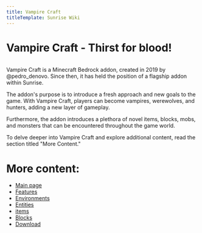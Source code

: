 ```yaml
---
title: Vampire Craft
titleTemplate: Sunrise Wiki
---
```

# Vampire Craft - Thirst for blood!
![]()

Vampire Craft is a Minecraft Bedrock addon, created in 2019 by @pedro_denovo. Since then, it has held the position of a flagship addon within Sunrise.

The addon's purpose is to introduce a fresh approach and new goals to the game. With Vampire Craft, players can become vampires, werewolves, and hunters, adding a new layer of gameplay.

Furthermore, the addon introduces a plethora of novel items, blocks, mobs, and monsters that can be encountered throughout the game world.

To delve deeper into Vampire Craft and explore additional content, read the section titled "More Content."

# More content:
- [Main page](/addons/vampire_craft/)
- [Features](/addons/vampire_craft/features/)
- [Environments](/addons/vampire_craft/environments/)
- [Entities](/addons/vampire_craft/entities/)
- [items](/addons/vampire_craft/items/)
- [Blocks](/addons/vampire_craft/blocks/)
- [Download](/addons/vampire_craft/download/)